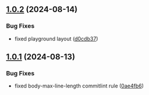## [1.0.2](https://github.com/kouts/excel-formula-utilities/compare/v1.0.1...v1.0.2) (2024-08-14)


### Bug Fixes

* fixed playground layout ([d0cdb37](https://github.com/kouts/excel-formula-utilities/commit/d0cdb373c867eb6c2943962ec7ec423e17a42b1c))

## [1.0.1](https://github.com/kouts/excel-formula-utilities/compare/v1.0.0...v1.0.1) (2024-08-13)


### Bug Fixes

* fixed body-max-line-length commitlint rule ([0ae4fb6](https://github.com/kouts/excel-formula-utilities/commit/0ae4fb61adca1b714c1c9d4c026dd9b7d97869be))
